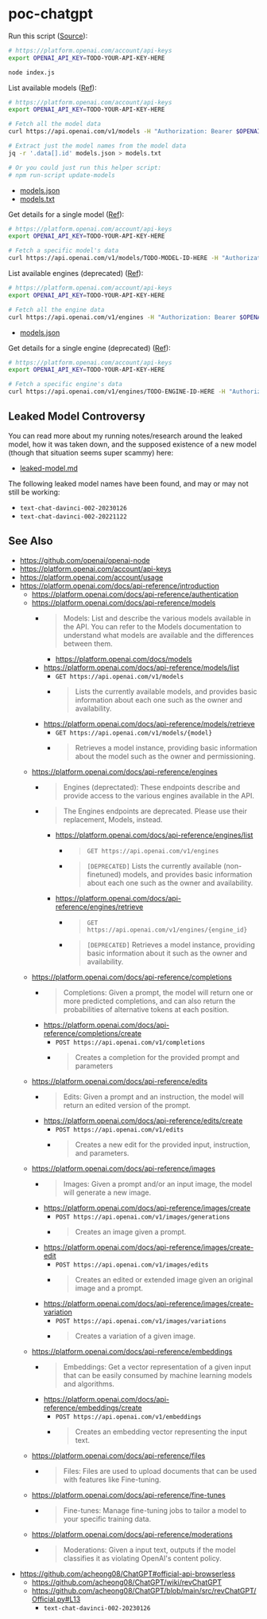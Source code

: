 # poc-chatgpt

Run this script ([Source](./index.js)):

```bash
# https://platform.openai.com/account/api-keys
export OPENAI_API_KEY=TODO-YOUR-API-KEY-HERE

node index.js
```

List available models ([Ref](https://platform.openai.com/docs/api-reference/models/list)):

```bash
# https://platform.openai.com/account/api-keys
export OPENAI_API_KEY=TODO-YOUR-API-KEY-HERE

# Fetch all the model data
curl https://api.openai.com/v1/models -H "Authorization: Bearer $OPENAI_API_KEY" > models.json

# Extract just the model names from the model data
jq -r '.data[].id' models.json > models.txt

# Or you could just run this helper script:
# npm run-script update-models
```

- [models.json](./models.json)
- [models.txt](./models.txt)

Get details for a single model ([Ref](https://platform.openai.com/docs/api-reference/models/retrieve)):

```bash
# https://platform.openai.com/account/api-keys
export OPENAI_API_KEY=TODO-YOUR-API-KEY-HERE

# Fetch a specific model's data
curl https://api.openai.com/v1/models/TODO-MODEL-ID-HERE -H "Authorization: Bearer $OPENAI_API_KEY" > models.json
```

List available engines (deprecated) ([Ref](https://platform.openai.com/docs/api-reference/engines/list)):

```bash
# https://platform.openai.com/account/api-keys
export OPENAI_API_KEY=TODO-YOUR-API-KEY-HERE

# Fetch all the engine data
curl https://api.openai.com/v1/engines -H "Authorization: Bearer $OPENAI_API_KEY" > engines.json
```

- [models.json](./engines.json)

Get details for a single engine (deprecated) ([Ref](https://platform.openai.com/docs/api-reference/engines/retrieve)):

```bash
# https://platform.openai.com/account/api-keys
export OPENAI_API_KEY=TODO-YOUR-API-KEY-HERE

# Fetch a specific engine's data
curl https://api.openai.com/v1/engines/TODO-ENGINE-ID-HERE -H "Authorization: Bearer $OPENAI_API_KEY"
```

## Leaked Model Controversy

You can read more about my running notes/research around the leaked model, how it was taken down, and the supposed existence of a new model (though that situation seems super scammy) here:

- [leaked-model.md](./leaked-model.md)

The following leaked model names have been found, and may or may not still be working:

- `text-chat-davinci-002-20230126`
- `text-chat-davinci-002-20221122`

## See Also

- https://github.com/openai/openai-node
- https://platform.openai.com/account/api-keys
- https://platform.openai.com/account/usage
- https://platform.openai.com/docs/api-reference/introduction
  - https://platform.openai.com/docs/api-reference/authentication
  - https://platform.openai.com/docs/api-reference/models
    - > Models: List and describe the various models available in the API. You can refer to the Models documentation to understand what models are available and the differences between them.
      - https://platform.openai.com/docs/models
    - https://platform.openai.com/docs/api-reference/models/list
      - `GET https://api.openai.com/v1/models`
      - > Lists the currently available models, and provides basic information about each one such as the owner and availability.
    - https://platform.openai.com/docs/api-reference/models/retrieve
      - `GET https://api.openai.com/v1/models/{model}`
      - > Retrieves a model instance, providing basic information about the model such as the owner and permissioning.
  - https://platform.openai.com/docs/api-reference/engines
    - > Engines (deprectated): These endpoints describe and provide access to the various engines available in the API.
    - > The Engines endpoints are deprecated. Please use their replacement, Models, instead.
      - https://platform.openai.com/docs/api-reference/engines/list
        - > `GET https://api.openai.com/v1/engines`
        - > `[DEPRECATED]` Lists the currently available (non-finetuned) models, and provides basic information about each one such as the owner and availability.
      - https://platform.openai.com/docs/api-reference/engines/retrieve
        - > `GET https://api.openai.com/v1/engines/{engine_id}`
        - > `[DEPRECATED]` Retrieves a model instance, providing basic information about it such as the owner and availability.
  - https://platform.openai.com/docs/api-reference/completions
    - > Completions: Given a prompt, the model will return one or more predicted completions, and can also return the probabilities of alternative tokens at each position.
    - https://platform.openai.com/docs/api-reference/completions/create
      - `POST https://api.openai.com/v1/completions`
      - > Creates a completion for the provided prompt and parameters
  - https://platform.openai.com/docs/api-reference/edits
    - > Edits: Given a prompt and an instruction, the model will return an edited version of the prompt.
    - https://platform.openai.com/docs/api-reference/edits/create
      - `POST https://api.openai.com/v1/edits`
      - > Creates a new edit for the provided input, instruction, and parameters.
  - https://platform.openai.com/docs/api-reference/images
    - > Images: Given a prompt and/or an input image, the model will generate a new image.
    - https://platform.openai.com/docs/api-reference/images/create
      - `POST https://api.openai.com/v1/images/generations`
      - > Creates an image given a prompt.
    - https://platform.openai.com/docs/api-reference/images/create-edit
      - `POST https://api.openai.com/v1/images/edits`
      - > Creates an edited or extended image given an original image and a prompt.
    - https://platform.openai.com/docs/api-reference/images/create-variation
      - `POST https://api.openai.com/v1/images/variations`
      - > Creates a variation of a given image.
  - https://platform.openai.com/docs/api-reference/embeddings
    - > Embeddings: Get a vector representation of a given input that can be easily consumed by machine learning models and algorithms.
    - https://platform.openai.com/docs/api-reference/embeddings/create
      - `POST https://api.openai.com/v1/embeddings`
      - > Creates an embedding vector representing the input text.
  - https://platform.openai.com/docs/api-reference/files
    - > Files: Files are used to upload documents that can be used with features like Fine-tuning.
  - https://platform.openai.com/docs/api-reference/fine-tunes
    - > Fine-tunes: Manage fine-tuning jobs to tailor a model to your specific training data.
  - https://platform.openai.com/docs/api-reference/moderations
    - > Moderations: Given a input text, outputs if the model classifies it as violating OpenAI's content policy.
- https://github.com/acheong08/ChatGPT#official-api-browserless
  - https://github.com/acheong08/ChatGPT/wiki/revChatGPT
  - https://github.com/acheong08/ChatGPT/blob/main/src/revChatGPT/Official.py#L13
    - `text-chat-davinci-002-20230126`
